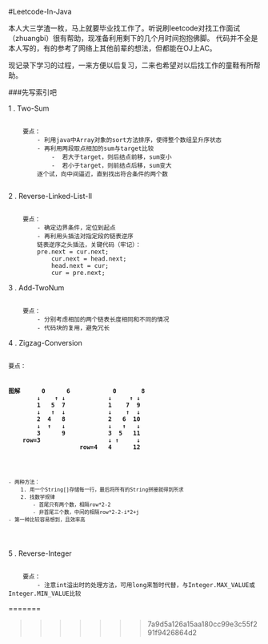 #Leetcode-In-Java

本人大三学渣一枚，马上就要毕业找工作了。听说刷leetcode对找工作面试（zhuangbi）很有帮助，现准备利用剩下的几个月时间抱抱佛脚。
代码并不全是本人写的，有的参考了网络上其他前辈的想法，但都能在OJ上AC。

现记录下学习的过程，一来方便以后复习，二来也希望对以后找工作的童鞋有所帮助。

###先写索引吧


1 . Two-Sum
<pre><code>
	要点：	
		- 利用java中Array对象的sort方法排序，使得整个数组呈升序状态
		- 再利用两段取点相加的sum与target比较
			-  若大于target，则后结点前移，sum变小
			-  若小于target，则前结点后移，sum变大
		逐个试，向中间逼近，直到找出符合条件的两个数

</code></pre>
	
2 . Reverse-Linked-List-II
<pre><code>
	要点：	
		- 确定边界条件，定位到起点
		- 再利用头插法对指定段的链表逆序
		链表逆序之头插法，关键代码（牢记）：
		pre.next = cur.next;
        	cur.next = head.next;
        	head.next = cur;
        	cur = pre.next;
</code></pre>

3 . Add-TwoNum
<pre><code>
	要点：	
		- 分别考虑相加的两个链表长度相同和不同的情况
		- 代码块的复用，避免冗长
</code></pre>

4 . Zigzag-Conversion
<pre><code>
要点：
<h3><pre><code>
图解		0      6			0       8
		↓    ↑ ↓			↓     ↑ ↓
		1   5  7			1    7  9
		↓   ↑  ↓			↓    ↑  ↓
		2  4   8			2   6  10
		↓  ↑   ↓			↓   ↑   ↓
		3      9			3  5   11
	row=3					↓ ↑     ↓
					row=4	4      12
</code></pre></h3>
	- 两种方法：
		1. 用一个String[]存储每一行，最后将所有的String拼接就得到所求
		2. 找数学规律			
			- 首尾只有两个数，相隔row*2-2
			- 非首尾三个数，中间的相隔row*2-2-i*2+j
	- 第一种比较容易想到，且效率高
</pre></code>

5 . Reverse-Integer
<pre><code>
	要点：	
		- 注意int溢出时的处理方法，可用long来暂时代替，与Integer.MAX_VALUE或Integer.MIN_VALUE比较
</code></pre>
=======
>>>>>>> 7a9d5a126a15aa180cc99e3c55f291f9426864d2
